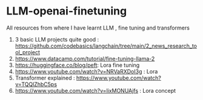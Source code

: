 # LLM-openai-finetuning
All resources from where I have learnt LLM , fine tuning and transformers

1. 3 basic LLM projects quite good : https://github.com/codebasics/langchain/tree/main/2_news_research_tool_project
2. https://www.datacamp.com/tutorial/fine-tuning-llama-2
3. https://huggingface.co/blog/peft: Lora fine tuning
4. https://www.youtube.com/watch?v=NRVaRXDoI3g : Lora 
5. Transformer explained : https://www.youtube.com/watch?v=TQQlZhbC5ps
6. https://www.youtube.com/watch?v=lixMONUAjfs : Lora concept
